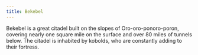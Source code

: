 ```yaml
---
title: Bekebel
---
```


Bekebel is a great citadel built on the slopes of Oro-oro-ponoro-poron, covering nearly one square mile on the surface and over 80 miles of tunnels below. The citadel is inhabited by kobolds, who are constantly adding to their fortress.
